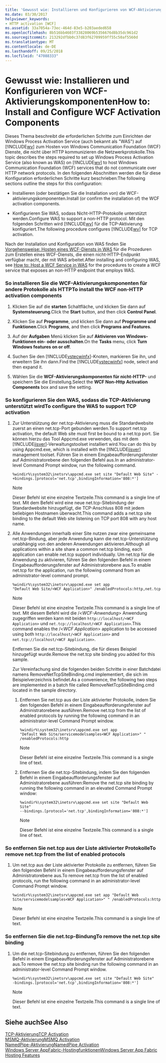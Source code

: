 ```yaml
---
title: 'Gewusst wie: Installieren und Konfigurieren von WCF-Aktivierungskomponenten'
ms.date: 03/30/2017
helpviewer_keywords:
- HTTP activation [WCF]
ms.assetid: 33a7054a-73ec-464d-83e5-b203aeded658
ms.openlocfilehash: 8b516bb4603f33828069b5356676d8b35dc961d2
ms.sourcegitcommit: 213292dfbb0c37d83f62709959ff55c50af5560d
ms.translationtype: MT
ms.contentlocale: de-DE
ms.lasthandoff: 09/25/2018
ms.locfileid: "47088333"
---
```

# <a name="how-to-install-and-configure-wcf-activation-components"></a><span data-ttu-id="fb53d-102">Gewusst wie: Installieren und Konfigurieren von WCF-Aktivierungskomponenten</span><span class="sxs-lookup"><span data-stu-id="fb53d-102">How to: Install and Configure WCF Activation Components</span></span>
<span data-ttu-id="fb53d-103">Dieses Thema beschreibt die erforderlichen Schritte zum Einrichten der Windows Process Activation Service (auch bekannt als "WAS") auf [!INCLUDE[wv](../../../../includes/wv-md.md)] zum Hosten von Windows Communication Foundation (WCF) Dienste, die nicht über HTTP kommunizieren die Netzwerkprotokolle.</span><span class="sxs-lookup"><span data-stu-id="fb53d-103">This topic describes the steps required to set up Windows Process Activation Service (also known as WAS) on [!INCLUDE[wv](../../../../includes/wv-md.md)] to host Windows Communication Foundation (WCF) services that do not communicate over HTTP network protocols.</span></span> <span data-ttu-id="fb53d-104">In den folgenden Abschnitten werden die für diese Konfiguration erforderlichen Schritte kurz beschrieben:</span><span class="sxs-lookup"><span data-stu-id="fb53d-104">The following sections outline the steps for this configuration:</span></span>  
  
-   <span data-ttu-id="fb53d-105">Installieren (oder bestätigen Sie die Installation von) die WCF-aktivierungskomponenten.</span><span class="sxs-lookup"><span data-stu-id="fb53d-105">Install (or confirm the installation of) the WCF activation components.</span></span>  
  
-   <span data-ttu-id="fb53d-106">Konfigurieren Sie WAS, sodass Nicht-HTTP-Protokolle unterstützt werden.</span><span class="sxs-lookup"><span data-stu-id="fb53d-106">Configure WAS to support a non-HTTP protocol.</span></span> <span data-ttu-id="fb53d-107">Mit den folgenden Schritten wird [!INCLUDE[wv](../../../../includes/wv-md.md)] für die TCP-Aktivierung konfiguriert.</span><span class="sxs-lookup"><span data-stu-id="fb53d-107">The following procedure configures [!INCLUDE[wv](../../../../includes/wv-md.md)] for TCP activation.</span></span>  
  
 <span data-ttu-id="fb53d-108">Nach der Installation und Konfiguration von WAS finden Sie [Vorgehensweise: Hosten eines WCF-Diensts in WAS](../../../../docs/framework/wcf/feature-details/how-to-host-a-wcf-service-in-was.md) für die Prozeduren zum Erstellen eines WCF-Diensts, die einen nicht-HTTP-Endpunkt verfügbar macht, der mit WAS arbeitet.</span><span class="sxs-lookup"><span data-stu-id="fb53d-108">After installing and configuring WAS, see [How to: Host a WCF Service in WAS](../../../../docs/framework/wcf/feature-details/how-to-host-a-wcf-service-in-was.md) for the procedures to create a WCF service that exposes an non-HTTP endpoint that employs WAS.</span></span>  
  
### <a name="to-install-the-wcf-non-http-activation-components"></a><span data-ttu-id="fb53d-109">So installieren Sie die WCF-Aktivierungskomponenten für andere Protokolle als HTTP</span><span class="sxs-lookup"><span data-stu-id="fb53d-109">To install the WCF non-HTTP activation components</span></span>  
  
1.  <span data-ttu-id="fb53d-110">Klicken Sie auf die **starten** Schaltfläche, und klicken Sie dann auf **Systemsteuerung**.</span><span class="sxs-lookup"><span data-stu-id="fb53d-110">Click the **Start** button, and then click **Control Panel**.</span></span>  
  
2.  <span data-ttu-id="fb53d-111">Klicken Sie auf **Programme**, und klicken Sie dann auf **Programme und Funktionen**.</span><span class="sxs-lookup"><span data-stu-id="fb53d-111">Click **Programs**, and then click **Programs and Features**.</span></span>  
  
3.  <span data-ttu-id="fb53d-112">Auf der **Aufgaben** Menü klicken Sie auf **Aktivieren von Windows-Funktionen ein- oder ausschalten**.</span><span class="sxs-lookup"><span data-stu-id="fb53d-112">On the **Tasks** menu, click **Turn Windows features on or off**.</span></span>  
  
4.  <span data-ttu-id="fb53d-113">Suchen Sie den [!INCLUDE[vstecwinfx](../../../../includes/vstecwinfx-md.md)]-Knoten, markieren Sie ihn, und erweitern Sie ihn dann.</span><span class="sxs-lookup"><span data-stu-id="fb53d-113">Find the [!INCLUDE[vstecwinfx](../../../../includes/vstecwinfx-md.md)] node, select and then expand it.</span></span>  
  
5.  <span data-ttu-id="fb53d-114">Wählen Sie die **WCF-Aktivierungskomponenten für nicht-HTTP-** und speichern Sie die Einstellung.</span><span class="sxs-lookup"><span data-stu-id="fb53d-114">Select the **WCF Non-Http Activation Components** box and save the setting.</span></span>  
  
### <a name="to-configure-the-was-to-support-tcp-activation"></a><span data-ttu-id="fb53d-115">So konfigurieren Sie den WAS, sodass die TCP-Aktivierung unterstützt wird</span><span class="sxs-lookup"><span data-stu-id="fb53d-115">To configure the WAS to support TCP activation</span></span>  
  
1.  <span data-ttu-id="fb53d-116">Zur Unterstützung der net.tcp-Aktivierung muss die Standardwebsite zuerst an einen net.tcp-Port gebunden werden.</span><span class="sxs-lookup"><span data-stu-id="fb53d-116">To support net.tcp activation, the default Web site must first be bound to a net.tcp port.</span></span> <span data-ttu-id="fb53d-117">Sie können hierzu das Tool Appcmd.exe verwenden, das mit dem [!INCLUDE[iisver](../../../../includes/iisver-md.md)]-Verwaltungstoolset installiert wird.</span><span class="sxs-lookup"><span data-stu-id="fb53d-117">You can do this by using Appcmd.exe, which is installed with the [!INCLUDE[iisver](../../../../includes/iisver-md.md)] management toolset.</span></span> <span data-ttu-id="fb53d-118">Führen Sie in einem Eingabeaufforderungsfenster auf Administratorebene den folgenden Befehl aus.</span><span class="sxs-lookup"><span data-stu-id="fb53d-118">In an administrator-level Command Prompt window, run the following command.</span></span>  
  
    ```  
    %windir%\system32\inetsrv\appcmd.exe set site "Default Web Site" -+bindings.[protocol='net.tcp',bindingInformation='808:*']  
    ```  
  
    > [!NOTE]
    >  <span data-ttu-id="fb53d-119">Dieser Befehl ist eine einzelne Textzeile.</span><span class="sxs-lookup"><span data-stu-id="fb53d-119">This command is a single line of text.</span></span> <span data-ttu-id="fb53d-120">Mit dem Befehl wird eine neue net.tcp-Sitebindung der Standardwebsite hinzugefügt, die TCP-Anschluss 808 mit jedem beliebigen Hostnamen überwacht.</span><span class="sxs-lookup"><span data-stu-id="fb53d-120">This command adds a net.tcp site binding to the default Web site listening on TCP port 808 with any host name.</span></span>  
  
2.  <span data-ttu-id="fb53d-121">Alle Anwendungen innerhalb einer Site nutzen zwar eine gemeinsame net.tcp-Bindung, aber jede Anwendung kann die net.tcp-Unterstützung unabhängig von den anderen Anwendungen aktivieren.</span><span class="sxs-lookup"><span data-stu-id="fb53d-121">Although all applications within a site share a common net.tcp binding, each application can enable net.tcp support individually.</span></span> <span data-ttu-id="fb53d-122">Um net.tcp für die Anwendung zu aktivieren, führen Sie den folgenden Befehl in einem Eingabeaufforderungsfenster auf Administratorebene aus.</span><span class="sxs-lookup"><span data-stu-id="fb53d-122">To enable net.tcp for the application, run the following command from an administrator-level command prompt.</span></span>  
  
    ```  
    %windir%\system32\inetsrv\appcmd.exe set app   
    "Default Web Site/<WCF Application>" /enabledProtocols:http,net.tcp  
    ```  
  
    > [!NOTE]
    >  <span data-ttu-id="fb53d-123">Dieser Befehl ist eine einzelne Textzeile.</span><span class="sxs-lookup"><span data-stu-id="fb53d-123">This command is a single line of text.</span></span> <span data-ttu-id="fb53d-124">Mit diesem Befehl wird die /\<*WCF-Anwendung*> Anwendung zugegriffen werden kann mit beiden `http://localhost/<WCF Application>` und `net.tcp://localhost/<WCF Application>`.</span><span class="sxs-lookup"><span data-stu-id="fb53d-124">This command enables the /\<*WCF Application*> application to be accessed using both `http://localhost/<WCF Application>` and `net.tcp://localhost/<WCF Application>`.</span></span>
  
     <span data-ttu-id="fb53d-125">Entfernen Sie die net.tcp-Sitebindung, die für dieses Beispiel hinzugefügt wurde.</span><span class="sxs-lookup"><span data-stu-id="fb53d-125">Remove the net.tcp site binding you added for this sample.</span></span>  
  
     <span data-ttu-id="fb53d-126">Zur Vereinfachung sind die folgenden beiden Schritte in einer Batchdatei namens RemoveNetTcpSiteBinding.cmd implementiert, die sich im Beispielverzeichnis befindet.</span><span class="sxs-lookup"><span data-stu-id="fb53d-126">As a convenience, the following two steps are implemented in a batch file called RemoveNetTcpSiteBinding.cmd located in the sample directory.</span></span>  
  
    1.  <span data-ttu-id="fb53d-127">Entfernen Sie net.tcp aus der Liste aktivierter Protokolle, indem Sie den folgenden Befehl in einem Eingabeaufforderungsfenster auf Administratorebene ausführen.</span><span class="sxs-lookup"><span data-stu-id="fb53d-127">Remove net.tcp from the list of enabled protocols by running the following command in an administrator-level Command Prompt window.</span></span>  
  
        ```  
        %windir%\system32\inetsrv\appcmd.exe set app   
        "Default Web Site/servicemodelsamples<WCF Application>" " /enabledProtocols:http  
        ```  
  
        > [!NOTE]
        >  <span data-ttu-id="fb53d-128">Dieser Befehl ist eine einzelne Textzeile.</span><span class="sxs-lookup"><span data-stu-id="fb53d-128">This command is a single line of text.</span></span>  
  
    2.  <span data-ttu-id="fb53d-129">Entfernen Sie die net.tcp-Sitebindung, indem Sie den folgenden Befehl in einem Eingabeaufforderungsfenster auf Administratorebene ausführen:</span><span class="sxs-lookup"><span data-stu-id="fb53d-129">Remove the net.tcp site binding by running the following command in an elevated Command Prompt window:</span></span>  
  
        ```  
        %windir%\system32\inetsrv\appcmd.exe set site "Default Web Site"   
        --bindings.[protocol='net.tcp',bindingInformation='808:*']  
        ```  
  
        > [!NOTE]
        >  <span data-ttu-id="fb53d-130">Dieser Befehl ist eine einzelne Textzeile.</span><span class="sxs-lookup"><span data-stu-id="fb53d-130">This command is a single line of text.</span></span>  
  
### <a name="to-remove-nettcp-from-the-list-of-enabled-protocols"></a><span data-ttu-id="fb53d-131">So entfernen Sie net.tcp aus der Liste aktivierter Protokolle</span><span class="sxs-lookup"><span data-stu-id="fb53d-131">To remove net.tcp from the list of enabled protocols</span></span>  
  
1.  <span data-ttu-id="fb53d-132">Um net.tcp aus der Liste aktivierter Protokolle zu entfernen, führen Sie den folgenden Befehl in einem Eingabeaufforderungsfenster auf Administratorebene aus.</span><span class="sxs-lookup"><span data-stu-id="fb53d-132">To remove net.tcp from the list of enabled protocols, run the following command in an administrator-level Command Prompt window.</span></span>  
  
    ```  
    %windir%\system32\inetsrv\appcmd.exe set app "Default Web Site/servicemodelsamples<WCF Application>" " /enabledProtocols:http  
    ```  
  
    > [!NOTE]
    >  <span data-ttu-id="fb53d-133">Dieser Befehl ist eine einzelne Textzeile.</span><span class="sxs-lookup"><span data-stu-id="fb53d-133">This command is a single line of text.</span></span>  
  
### <a name="to-remove-the-nettcp-site-binding"></a><span data-ttu-id="fb53d-134">So entfernen Sie die net.tcp-Bindung</span><span class="sxs-lookup"><span data-stu-id="fb53d-134">To remove the net.tcp site binding</span></span>  
  
1.  <span data-ttu-id="fb53d-135">Um die net.tcp-Sitebindung zu entfernen, führen Sie den folgenden Befehl in einem Eingabeaufforderungsfenster auf Administratorebene aus.</span><span class="sxs-lookup"><span data-stu-id="fb53d-135">To remove the net.tcp site binding run the following command in an administrator-level Command Prompt window.</span></span>  
  
    ```  
    %windir%\system32\inetsrv\appcmd.exe set site "Default Web Site"   
    -bindings.[protocol='net.tcp',bindingInformation='808:*']  
    ```  
  
    > [!NOTE]
    >  <span data-ttu-id="fb53d-136">Dieser Befehl ist eine einzelne Textzeile.</span><span class="sxs-lookup"><span data-stu-id="fb53d-136">This command is a single line of text.</span></span>  
  
## <a name="see-also"></a><span data-ttu-id="fb53d-137">Siehe auch</span><span class="sxs-lookup"><span data-stu-id="fb53d-137">See Also</span></span>  
 [<span data-ttu-id="fb53d-138">TCP-Aktivierung</span><span class="sxs-lookup"><span data-stu-id="fb53d-138">TCP Activation</span></span>](../../../../docs/framework/wcf/samples/tcp-activation.md)  
 [<span data-ttu-id="fb53d-139">MSMQ-Aktivierung</span><span class="sxs-lookup"><span data-stu-id="fb53d-139">MSMQ Activation</span></span>](../../../../docs/framework/wcf/samples/msmq-activation.md)  
 [<span data-ttu-id="fb53d-140">NamedPipe-Aktivierung</span><span class="sxs-lookup"><span data-stu-id="fb53d-140">NamedPipe Activation</span></span>](../../../../docs/framework/wcf/samples/namedpipe-activation.md)  
 [<span data-ttu-id="fb53d-141">Windows Server AppFabric-Hostingfunktionen</span><span class="sxs-lookup"><span data-stu-id="fb53d-141">Windows Server App Fabric Hosting Features</span></span>](https://go.microsoft.com/fwlink/?LinkId=201276)
